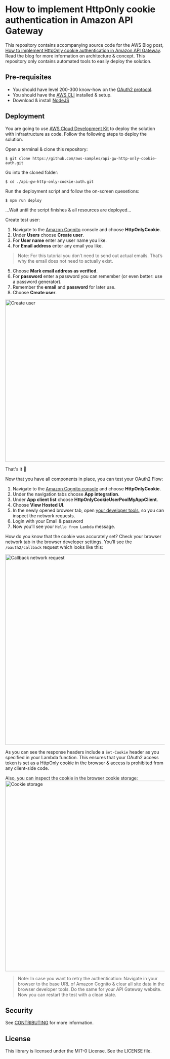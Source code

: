 # How to implement HttpOnly cookie authentication in Amazon API Gateway

This repository contains accompanying source code for the AWS Blog post, [How to implement HttpOnly cookie authentication in Amazon API Gateway](https://aws.amazon.com/). Read the blog for more information on architecture & concept. This repository only contains automated tools to easily deploy the solution.

## Pre-requisites

- You should have level 200-300 know-how on the [OAuth2 protocol](https://oauth.net/2/).
- You should have the [AWS CLI](https://docs.aws.amazon.com/cli/latest/userguide/cli-chap-getting-started.html) installed & setup.
- Download & install [NodeJS](https://nodejs.org/en/download/)

## Deployment

You are going to use [AWS Cloud Development Kit](https://docs.aws.amazon.com/cdk/v2/guide/getting_started.html) to deploy the solution with infrastructure as code. Follow the following steps to deploy the solution.

Open a terminal & clone this repository:
```
$ git clone https://github.com/aws-samples/api-gw-http-only-cookie-auth.git
```

Go into the cloned folder:
```
$ cd ./api-gw-http-only-cookie-auth.git
```

Run the deployment script and follow the on-screen quesetions:
```
$ npm run deploy
```

...Wait until the script finishes & all resources are deployed...

Create test user:
1. Navigate to the [Amazon Cognito](https://console.aws.amazon.com/cognito/home) console and choose **HttpOnlyCookie**.
1. Under **Users** choose **Create user**.
1. For **User name** enter any user name you like.
1. For **Email address** enter any email you like.
> Note: For this tutorial you don’t need to send out actual emails. That’s why the email does not need to actually exist.
5.	Choose **Mark email address as verified**.
6.	For **password** enter a password you can remember (or even better: use a password generator).
7.	Remember the **email** and **password** for later use.
8.	Choose **Create user**.

<img width="511" alt="Create user" src="https://user-images.githubusercontent.com/7549295/186916667-a22e180c-192d-416d-8079-5ab7d0ba0289.png">

That's it 🎉

Now that you have all components in place, you can test your OAuth2 Flow:
1.	Navigate to the [Amazon Cognito console](https://console.aws.amazon.com/apigateway) and choose **HttpOnlyCookie**.
2.	Under the navigation tabs choose **App integration**.
3.	Under **App client list** choose **HttpOnlyCookieUserPoolMyAppClient**.
4.	Choose **View Hosted UI**.
5.	In the newly opened browser tab, open [your developer tools](https://balsamiq.com/support/faqs/browserconsole/), so you can inspect the network requests.
6.	Login with your Email & password
7.	Now you’ll see your `Hello from Lambda` message.

How do you know that the cookie was accurately set?
Check your browser network tab in the browser developer settings. You’ll see the `/oauth2/callback` request which looks like this:

<img width="600" alt="Callback network request" src="https://user-images.githubusercontent.com/7549295/186917482-dd368520-17be-4ca7-afc3-84626b60e15b.png">

As you can see the response headers include a `Set-Cookie` header as you specified in your Lambda function. This ensures that your OAuth2 access token is set as a HttpOnly cookie in the browser & access is prohibited from any client-side code.

Also, you can inspect the cookie in the browser cookie storage:
<img width="600" alt="Cookie storage" src="https://user-images.githubusercontent.com/7549295/186917664-1d1e82f7-a5cc-45f1-8f2f-75e3aab0ca25.png">

> Note: In case you want to retry the authentication: Navigate in your browser to the base URL of Amazon Cognito & clear all site data in the browser developer tools. Do the same for your API Gateway website. Now you can restart the test with a clean state.


## Security

See [CONTRIBUTING](CONTRIBUTING.md#security-issue-notifications) for more information.

## License

This library is licensed under the MIT-0 License. See the LICENSE file.

